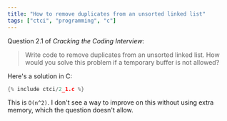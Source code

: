 ```yaml
---
title: "How to remove duplicates from an unsorted linked list"
tags: ["ctci", "programming", "c"]
---
```


Question 2.1 of _Cracking the Coding Interview_:

> Write code to remove duplicates from an unsorted linked list.
> How would you solve this problem if a temporary buffer is not allowed?

Here's a solution in C:

```c
{% include ctci/2_1.c %}
```

This is `O(n^2)`.
I don't see a way to improve on this without using extra memory,
which the question doesn't allow.